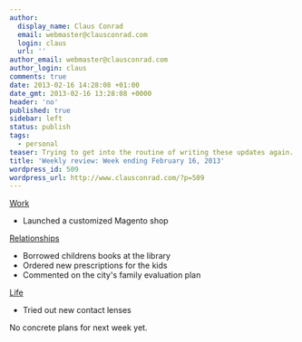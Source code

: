 ```yaml
---
author:
  display_name: Claus Conrad
  email: webmaster@clausconrad.com
  login: claus
  url: ''
author_email: webmaster@clausconrad.com
author_login: claus
comments: true
date: 2013-02-16 14:28:08 +01:00
date_gmt: 2013-02-16 13:28:08 +0000
header: 'no'
published: true
sidebar: left
status: publish
tags:
  - personal
teaser: Trying to get into the routine of writing these updates again...
title: 'Weekly review: Week ending February 16, 2013'
wordpress_id: 509
wordpress_url: http://www.clausconrad.com/?p=509
---
```

<span style="text-decoration: underline;">Work</span>

*   Launched a customized Magento shop

<span style="text-decoration: underline;">Relationships</span>

*   Borrowed childrens books at the library
*   Ordered new prescriptions for the kids
*   Commented on the city's family evaluation plan

<span style="text-decoration: underline;">Life</span>

*   Tried out new contact lenses

No concrete plans for next week yet.
